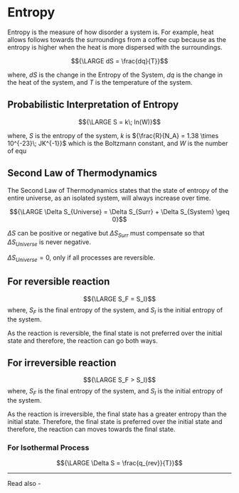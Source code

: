 # Entropy

Entropy is the measure of how disorder a system is. For example, heat allows follows towards the surroundings from a coffee cup because as the entropy is higher when the heat is more dispersed with the surroundings.

$${\LARGE dS = \frac{dq}{T}}$$

where, *dS* is the change in the Entropy of the System,
${dq}$ is the change in the heat of the system, and
*T* is the temperature of the system.

## Probabilistic Interpretation of Entropy

$${\LARGE S = k\; ln(W)}$$

where, *S* is the entropy of the system,
*k* is ${\frac{R}{N_A} = 1.38 \times 10^{-23}\; JK^{-1}}$ which is the Boltzmann constant, and
*W* is the number of equ



## Second Law of Thermodynamics

The Second Law of Thermodynamics states that the state of entropy of the entire universe, as an isolated system, will always increase over time.


$${\LARGE \Delta S_{Universe} = \Delta S_{Surr} + \Delta S_{System} \geq 0}$$

${\Delta S}$ can be positive or negative but ${\Delta S_{Surr}}$ must compensate so that ${\Delta S_{Universe}}$ is never negative.


${\Delta S_{Universe} = 0}$, only if all processes are reversible.


## For reversible reaction

$${\LARGE S_F = S_I}$$
where, ${S_F}$ is the final entropy of the system, and
${S_I}$ is the initial entropy of the system.

As the reaction is reversible, the final state is not preferred over the initial state and therefore, the reaction can go both ways.

## For irreversible reaction

$${\LARGE S_F > S_I}$$
where, ${S_F}$ is the final entropy of the system, and
${S_I}$ is the initial entropy of the system.

As the reaction is irreversible, the final state has a greater entropy than the initial state. Therefore, the final state is preferred over the initial state and therefore, the reaction can moves towards the final state.



### For Isothermal Process

$${\LARGE \Delta S = \frac{q_{rev}}{T}}$$




---
Read also - 